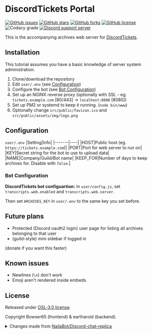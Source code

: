 # DiscordTickets Portal

[![GitHub issues](https://img.shields.io/github/issues/eartharoid/DiscordTickets-Portal?style=flat-square)](https://github.com/eartharoid/DiscordTickets-Portal/issues)    [![GitHub stars](https://img.shields.io/github/stars/eartharoid/DiscordTickets-Portal?style=flat-square)](https://github.com/eartharoid/DiscordTickets-Portal/stargazers)    [![GitHub forks](https://img.shields.io/github/forks/eartharoid/DiscordTickets-Portal?style=flat-square)](https://github.com/eartharoid/DiscordTickets-Portal/network)    [![GitHub license](https://img.shields.io/github/license/eartharoid/DiscordTickets-Portal?style=flat-square)](https://github.com/eartharoid/DiscordTickets-Portal/blob/master/LICENSE)    ![Codacy grade](https://img.shields.io/codacy/grade/897b22ca67b24908bcf4d54e4a0e32ef?logo=codacy&style=flat-square)    [![Discord support server](https://discordapp.com/api/guilds/451745464480432129/embed.png?style=shield)](https://discord.gg/pXc9vyC)

This is the accompanying archives web server for [DiscordTickets](https://github.com/eartharoid/DiscordTickets).

## Installation

This tutorial assumes you have a basic knowledge of server system administration.

1. Clone/download the repository
2. Edit `user/.env` (see [Configuration](#Configuration))
3. Configure the bot (see [Bot Configuration](#BotConfiguration))
4. Set up an NGINX reverse proxy (optionally with SSL - eg. `tickets.example.com` [80/443] -> `localhost:8080` [8080])
5. Set up PM2 or systemd to keep it running. (`node bin/www`)
6. Optionally change `src/public/favicon.ico` and `src/public/assets/img/logo.png`

## Configuration

`user/.env`
|Setting|Info|
|-------|----|
|HOST|Public host (eg. `https://tickets.example.com`)|
|PORT|Port for web server to run on|
|KEY|Secret string for the bot to use to upload data|
|NAME|Company/Guild/Bot name|
|KEEP_FOR|Number of days to keep archives for. Disable with `false`.|

### Bot Configuration

**DiscordTickets bot configuartion:**
In `user/config.js`, set `transcripts.web.enabled` and `transcripts.web.server`.

Then set `ARCHIVES_KEY` in `user/.env` to the same key you set before.

## Future plans

- Protected (Discord oauth2 login) user page for listing all archives belonging to that user
- (guild-style) mini sidebar if logged in

(donate if you want this faster)

## Known issues

- Newlines (`\n`) don't work
- Emoji aren't rendered inside embeds

## License

Released under [OSL-3.0 license](https://github.com/eartharoid/DiscordTickets-Portal/blob/master/LICENSE).

Copyright Bowser65 (frontend) & eartharoid (backend).

<details>
	<summary>Changes made from <a href="https://github.com/NailaBot/Discord-chat-replica">NailaBot/Discord-chat-replica</a></summary>
	<br>
	<ul>
		<li>Completely new server code</li>
		<li>Minor UI edits</li>
		<li>Added nicknames and coloured names</li>
	</ul>
</details>
